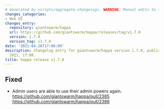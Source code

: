 ```yaml
---
# Generated by scripts/aggregate-changelogs. WARNING: Manual edits to this files will be overwritten.
changes_categories:
- Web UI
changes_entry:
  repository: giantswarm/happa
  url: https://github.com/giantswarm/happa/releases/tag/v1.7.0
  version: 1.7.0
  version_tag: v1.7.0
date: '2021-04-26T17:08:09'
description: Changelog entry for giantswarm/happa version 1.7.0, published on 26 April
  2021, 17:08.
title: happa release v1.7.0
---
```


## Fixed

* Admin users are able to use their admin powers again. https://github.com/giantswarm/happa/pull/2385 https://github.com/giantswarm/happa/pull/2386

